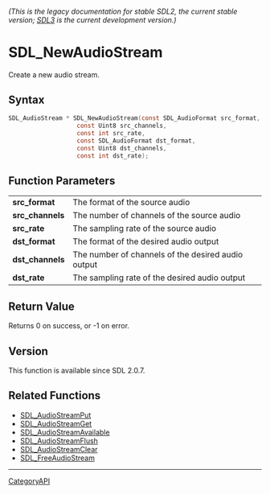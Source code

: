 ###### (This is the legacy documentation for stable SDL2, the current stable version; [SDL3](https://wiki.libsdl.org/SDL3/) is the current development version.)
# SDL_NewAudioStream

Create a new audio stream.

## Syntax

```c
SDL_AudioStream * SDL_NewAudioStream(const SDL_AudioFormat src_format,
                   const Uint8 src_channels,
                   const int src_rate,
                   const SDL_AudioFormat dst_format,
                   const Uint8 dst_channels,
                   const int dst_rate);

```

## Function Parameters

|                      |                                                    |
| -------------------- | -------------------------------------------------- |
| **src_format**       | The format of the source audio                     |
| **src_channels**     | The number of channels of the source audio         |
| **src_rate**         | The sampling rate of the source audio              |
| **dst_format**       | The format of the desired audio output             |
| **dst_channels**     | The number of channels of the desired audio output |
| **dst_rate**         | The sampling rate of the desired audio output      |

## Return Value

Returns 0 on success, or -1 on error.

## Version

This function is available since SDL 2.0.7.

## Related Functions

* [SDL_AudioStreamPut](SDL_AudioStreamPut)
* [SDL_AudioStreamGet](SDL_AudioStreamGet)
* [SDL_AudioStreamAvailable](SDL_AudioStreamAvailable)
* [SDL_AudioStreamFlush](SDL_AudioStreamFlush)
* [SDL_AudioStreamClear](SDL_AudioStreamClear)
* [SDL_FreeAudioStream](SDL_FreeAudioStream)

----
[CategoryAPI](CategoryAPI)

